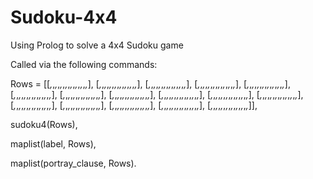 # Sudoku-4x4
Using Prolog to solve a 4x4 Sudoku game

Called via the following commands:

Rows = [[_,_,_,_,_,_,_,_,_,_,_,_,_,_,_,_],
        [_,_,_,_,_,_,_,_,_,_,_,_,_,_,_,_],
        [_,_,_,_,_,_,_,_,_,_,_,_,_,_,_,_],
        [_,_,_,_,_,_,_,_,_,_,_,_,_,_,_,_],
        [_,_,_,_,_,_,_,_,_,_,_,_,_,_,_,_],
        [_,_,_,_,_,_,_,_,_,_,_,_,_,_,_,_],
        [_,_,_,_,_,_,_,_,_,_,_,_,_,_,_,_],
        [_,_,_,_,_,_,_,_,_,_,_,_,_,_,_,_],
        [_,_,_,_,_,_,_,_,_,_,_,_,_,_,_,_],
        [_,_,_,_,_,_,_,_,_,_,_,_,_,_,_,_],
        [_,_,_,_,_,_,_,_,_,_,_,_,_,_,_,_],
        [_,_,_,_,_,_,_,_,_,_,_,_,_,_,_,_],
        [_,_,_,_,_,_,_,_,_,_,_,_,_,_,_,_],
        [_,_,_,_,_,_,_,_,_,_,_,_,_,_,_,_],
        [_,_,_,_,_,_,_,_,_,_,_,_,_,_,_,_],
        [_,_,_,_,_,_,_,_,_,_,_,_,_,_,_,_]],

sudoku4(Rows),

maplist(label, Rows),

maplist(portray_clause, Rows).
